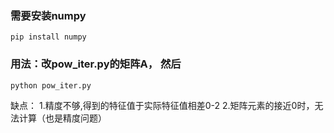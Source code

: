 ### 需要安装numpy
```
pip install numpy
```
### 用法：改pow_iter.py的矩阵A， 然后
```
python pow_iter.py
```
缺点：
1.精度不够,得到的特征值于实际特征值相差0-2
2.矩阵元素的接近0时，无法计算（也是精度问题）
